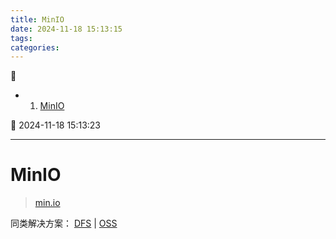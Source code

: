 ```yaml
---
title: MinIO
date: 2024-11-18 15:13:15
tags: 
categories: 
---
```


💠

- 1. [MinIO](#minio)

💠 2024-11-18 15:13:23
****************************************
# MinIO
> [min.io](https://min.io/)

同类解决方案： [DFS](/Linux/Base/LinuxFile.md#dfs) | [OSS](/Skills/Ecology/OSS.md)  
